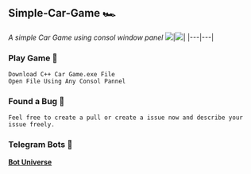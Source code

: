 ## Simple-Car-Game 🏎
*A simple Car Game using consol window panel*
<img src="https://user-images.githubusercontent.com/86665964/144178429-432a8fbf-8fa6-471f-83a0-62607c5f445f.png"/>|<img src="https://user-images.githubusercontent.com/86665964/144177158-fb760617-5221-4f5d-af8a-492ba0c597c0.png"/>|
|---|---|

### Play Game 🚀

```shell
Download C++ Car Game.exe File
Open File Using Any Consol Pannel
```

### Found a Bug 🐛

```Feel free to create a pull or create a issue now and describe your issue freely.```

### Telegram Bots 🤫

**[Bot Universe](https://t.me/TMWAD)**
